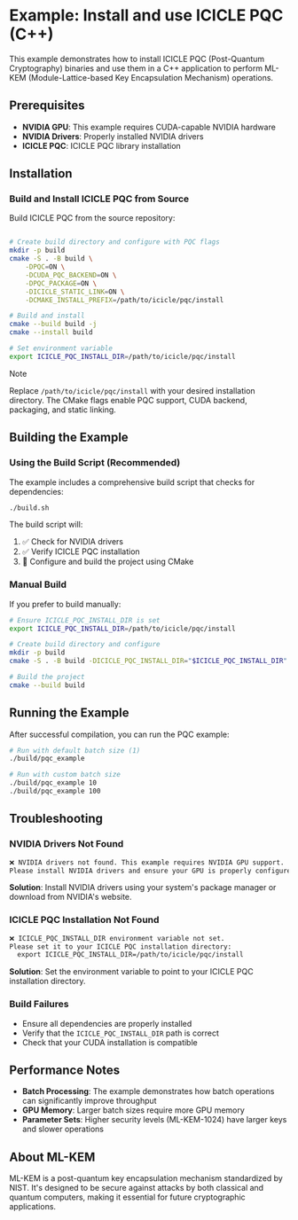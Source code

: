 # Example: Install and use ICICLE PQC (C++)

This example demonstrates how to install ICICLE PQC (Post-Quantum Cryptography) binaries and use them in a C++ application to perform ML-KEM (Module-Lattice-based Key Encapsulation Mechanism) operations.

## Prerequisites

- **NVIDIA GPU**: This example requires CUDA-capable NVIDIA hardware
- **NVIDIA Drivers**: Properly installed NVIDIA drivers
- **ICICLE PQC**: ICICLE PQC library installation

## Installation

### Build and Install ICICLE PQC from Source

Build ICICLE PQC from the source repository:

```bash

# Create build directory and configure with PQC flags
mkdir -p build
cmake -S . -B build \
    -DPQC=ON \
    -DCUDA_PQC_BACKEND=ON \
    -DPQC_PACKAGE=ON \
    -DICICLE_STATIC_LINK=ON \
    -DCMAKE_INSTALL_PREFIX=/path/to/icicle/pqc/install

# Build and install
cmake --build build -j
cmake --install build

# Set environment variable
export ICICLE_PQC_INSTALL_DIR=/path/to/icicle/pqc/install
```

> [!NOTE]
> Replace `/path/to/icicle/pqc/install` with your desired installation directory. The CMake flags enable PQC support, CUDA backend, packaging, and static linking.

## Building the Example

### Using the Build Script (Recommended)

The example includes a comprehensive build script that checks for dependencies:

```bash
./build.sh
```

The build script will:

1. ✅ Check for NVIDIA drivers
2. ✅ Verify ICICLE PQC installation
3. 🔨 Configure and build the project using CMake

### Manual Build

If you prefer to build manually:

```bash
# Ensure ICICLE_PQC_INSTALL_DIR is set
export ICICLE_PQC_INSTALL_DIR=/path/to/icicle/pqc/install

# Create build directory and configure
mkdir -p build
cmake -S . -B build -DICICLE_PQC_INSTALL_DIR="$ICICLE_PQC_INSTALL_DIR"

# Build the project
cmake --build build
```

## Running the Example

After successful compilation, you can run the PQC example:

```bash
# Run with default batch size (1)
./build/pqc_example

# Run with custom batch size
./build/pqc_example 10
./build/pqc_example 100
```

## Troubleshooting

### NVIDIA Drivers Not Found

```txt
❌ NVIDIA drivers not found. This example requires NVIDIA GPU support.
Please install NVIDIA drivers and ensure your GPU is properly configured.
```

**Solution**: Install NVIDIA drivers using your system's package manager or download from NVIDIA's website.

### ICICLE PQC Installation Not Found

```txt
❌ ICICLE_PQC_INSTALL_DIR environment variable not set.
Please set it to your ICICLE PQC installation directory:
  export ICICLE_PQC_INSTALL_DIR=/path/to/icicle/pqc/install
```

**Solution**: Set the environment variable to point to your ICICLE PQC installation directory.

### Build Failures

- Ensure all dependencies are properly installed
- Verify that the `ICICLE_PQC_INSTALL_DIR` path is correct
- Check that your CUDA installation is compatible

## Performance Notes

- **Batch Processing**: The example demonstrates how batch operations can significantly improve throughput
- **GPU Memory**: Larger batch sizes require more GPU memory
- **Parameter Sets**: Higher security levels (ML-KEM-1024) have larger keys and slower operations

## About ML-KEM

ML-KEM is a post-quantum key encapsulation mechanism standardized by NIST. It's designed to be secure against attacks by both classical and quantum computers, making it essential for future cryptographic applications.
